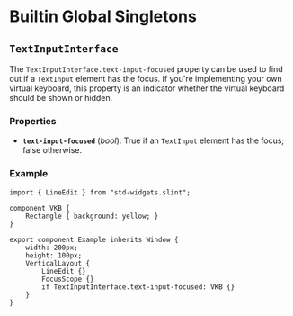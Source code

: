 <!-- Copyright © SixtyFPS GmbH <info@slint.dev> ; SPDX-License-Identifier: MIT -->
# Builtin Global Singletons

## `TextInputInterface`

The `TextInputInterface.text-input-focused` property can be used to find out if a `TextInput` element has the focus.
If you're implementing your own virtual keyboard, this property is an indicator whether the virtual keyboard should be shown or hidden.

### Properties

-   **`text-input-focused`** (_bool_): True if an `TextInput` element has the focus; false otherwise.

### Example

```slint
import { LineEdit } from "std-widgets.slint";

component VKB {
    Rectangle { background: yellow; }
}

export component Example inherits Window {
    width: 200px;
    height: 100px;
    VerticalLayout {
        LineEdit {}
        FocusScope {}
        if TextInputInterface.text-input-focused: VKB {}
    }
}
```
